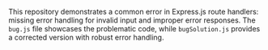 This repository demonstrates a common error in Express.js route handlers: missing error handling for invalid input and improper error responses. The `bug.js` file showcases the problematic code, while `bugSolution.js` provides a corrected version with robust error handling.